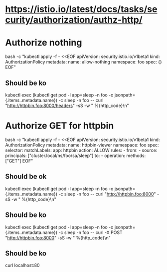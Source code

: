 
# https://istio.io/latest/docs/tasks/security/authorization/authz-http/

# Authorize nothing

bash -c "kubectl apply -f - <<EOF
apiVersion: security.istio.io/v1beta1
kind: AuthorizationPolicy
metadata:
  name: allow-nothing
  namespace: foo
spec:
  {}
EOF"

## Should be ko
kubectl exec (kubectl get pod -l app=sleep -n foo -o jsonpath={.items..metadata.name}) -c sleep -n foo -- curl "http://httpbin.foo:8000/headers" -sS  -w " %{http_code}\n"

# Authorize GET for httpbin
bash -c "kubectl apply -f - <<EOF
apiVersion: security.istio.io/v1beta1
kind: AuthorizationPolicy
metadata:
  name: httpbin-viewer
  namespace: foo
spec:
  selector:
    matchLabels:
      app: httpbin
  action: ALLOW
  rules:
	  - 
	    from:
	    	- source:
	        principals: [\"cluster.local/ns/foo/sa/sleep\"]
	    to:
	    	- operation:
	        methods: [\"GET\"]
EOF"

## Should be ok
kubectl exec (kubectl get pod -l app=sleep -n foo -o jsonpath={.items..metadata.name}) -c sleep -n foo -- curl "http://httpbin.foo:8000" -sS  -w " %{http_code}\n"

## Should be ko
kubectl exec (kubectl get pod -l app=sleep -n foo -o jsonpath={.items..metadata.name}) -c sleep -n foo -- curl -X POST "http://httpbin.foo:8000" -sS  -w " %{http_code}\n"

## Should be ko
curl localhost:80

